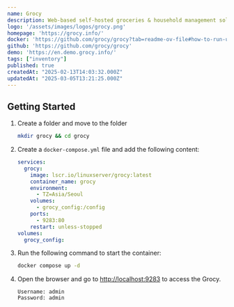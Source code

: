 ```yaml
---
name: Grocy
description: Web-based self-hosted groceries & household management solution for your home.
logo: '/assets/images/logos/grocy.png'
homepage: 'https://grocy.info/'
docker: 'https://github.com/grocy/grocy?tab=readme-ov-file#how-to-run-using-docker'
github: 'https://github.com/grocy/grocy'
demo: 'https://en.demo.grocy.info/'
tags: ["inventory"]
published: true
createdAt: "2025-02-13T14:03:32.000Z"
updatedAt: "2025-03-05T13:21:25.000Z"
---
```


## Getting Started

1. Create a folder and move to the folder
    ```bash
    mkdir grocy && cd grocy
    ```
2. Create a `docker-compose.yml` file and add the following content:
    ```yaml
    services:
      grocy:
        image: lscr.io/linuxserver/grocy:latest
        container_name: grocy
        environment:
          - TZ=Asia/Seoul
        volumes:
          - grocy_config:/config
        ports:
          - 9283:80
        restart: unless-stopped
    volumes:
      grocy_config:
    ```
3. Run the following command to start the container:
    ```bash
    docker compose up -d
    ```
4. Open the browser and go to [http://localhost:9283](http://localhost:9283) to access the Grocy.
    ```
    Username: admin
    Password: admin
    ```
